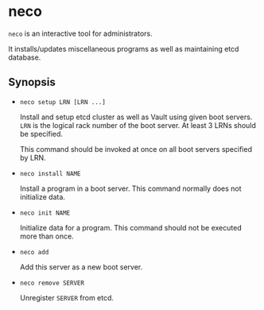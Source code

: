 neco
====

`neco` is an interactive tool for administrators.

It installs/updates miscellaneous programs as well as maintaining etcd database.

Synopsis
--------

* `neco setup LRN [LRN ...]`

    Install and setup etcd cluster as well as Vault using given boot servers.
    `LRN` is the logical rack number of the boot server.  At least 3 LRNs
    should be specified.

    This command should be invoked at once on all boot servers specified by LRN.

* `neco install NAME`

    Install a program in a boot server.  This command normally does not
    initialize data.

* `neco init NAME`

    Initialize data for a program.  This command should not be executed
    more than once.

* `neco add`

    Add this server as a new boot server.

* `neco remove SERVER`

    Unregister `SERVER` from etcd.
